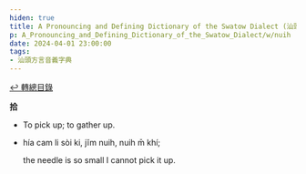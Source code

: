 ```yaml
---
hiden: true
title: A Pronouncing and Defining Dictionary of the Swatow Dialect (汕頭方言音義字典) / nuih
p: A_Pronouncing_and_Defining_Dictionary_of_the_Swatow_Dialect/w/nuih
date: 2024-04-01 23:00:00
tags: 
- 汕頭方言音義字典
---
```


[↩️ 轉總目錄](/A_Pronouncing_and_Defining_Dictionary_of_the_Swatow_Dialect)


**拾**
- To pick up; to gather up.

- hía cam li sòi ki, jĭm nuih, nuih m̄ khí;

  the needle is so small I cannot pick it up.